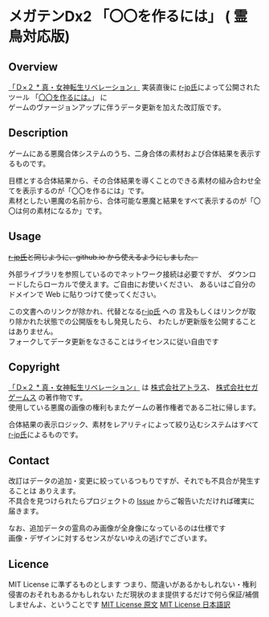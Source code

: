 メガテンDx2 「〇〇を作るには」 ( 霊鳥対応版)
====

## Overview
[「Ｄ×２ * 真・女神転生リベレーション」](https://d2-megaten-l.sega.jp/) 実装直後に
[r-jp氏](https://github.com/r-jp/)によって公開されたツール
「[〇〇を作るには。](https://r-jp.github.io/d2/)」 に  
ゲームのヴァージョンアップに伴うデータ更新を加えた改訂版です。

## Description
ゲームにある悪魔合体システムのうち、二身合体の素材および合体結果を表示するものです。

目標とする合体結果から、その合体結果を導くことのできる素材の組み合わせ全てを表示するのが「〇〇を作るには」です。  
素材としたい悪魔の名前から、合体可能な悪魔と結果をすべて表示するのが「〇〇は何の素材になるか」です。

## Usage
<strike>[r-jp氏](https://github.com/r-jp/)と同じように、github.io
から使えるようにしました。</strike>

外部ライブラリを参照しているのでネットワーク接続は必要ですが、
ダウンロードしたらローカルで使えます。ご自由にお使いください、
あるいはご自分のドメインで Web に貼りつけて使ってください。

この文書へのリンクが除かれ、代替となる[r-jp氏](https://github.com/r-jp/) への
言及もしくはリンクが取り除かれた状態での公開版をもし発見したら、
わたしが更新版を公開することはありません。  
フォークしてデータ更新をなさることはライセンスに従い自由です

## Copyright
[「Ｄ×２ * 真・女神転生リベレーション」](https://d2-megaten-l.sega.jp/) は
[株式会社アトラス](https://www.atlus.co.jp/)、
[株式会社セガゲームス](https://sega-games.co.jp/) の著作物です。  
使用している悪魔の画像の権利もまたゲームの著作権者である二社に帰します。


合体結果の表示ロジック、素材をレアリティによって絞り込むシステムはすべて
[r-jp氏](https://github.com/r-jp/)によるものです。

## Contact
改訂はデータの追加・変更に絞っているつもりですが、それでも不具合が発生することは
ありえます。  
不具合を見つけられたらプロジェクトの [Issue](https://github.com/yaemon/d2/issues)
からご報告いただければ確実に届きます。

なお、追加データの霊鳥のみ画像が全身像になっているのは仕様です  
画像・デザインに対するセンスがないゆえの逃げでございます。

## Licence
MIT License に準ずるものとします
つまり、間違いがあるかもしれない・権利侵害のおそれもあるかもしれない
ただ現状のまま提供するだけで何ら保証/補償しませんよ、ということです
[MIT License 原文](https://opensource.org/licenses/mit-license.php)
[MIT License 日本語訳](https://ja.osdn.net/projects/opensource/wiki/licenses%2FMIT_license)
